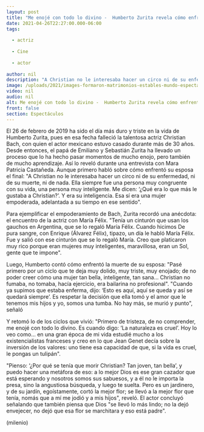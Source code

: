 ```yaml
---
layout: post
title: "Me enojé con todo lo divino -  Humberto Zurita revela cómo enfrentó la muerte de Christian Bach"
date: 2021-04-26T22:27:00.000-06:00
tags:
  
  - actriz
  
  - Cine
  
  - actor
  
author: nil
description: "A Christian no le interesaba hacer un circo ni de su enfermedad, ni de su muerte, ni de nada, le contó el actor a la periodista Mara Patricia Castañeda. "
image: /uploads/2021/images-formaron-matrimonios-estables-mundo-espectaculo.jpg
video: nil
audio: nil
alt: Me enojé con todo lo divino -  Humberto Zurita revela cómo enfrentó la muerte de Christian Bach
front: false
section: Espectáculos
---
```


El 26 de febrero de 2019 ha sido el día más duro y triste en la vida de Humberto Zurita, pues en esa fecha falleció la talentosa actriz Christian Bach, con quien el actor mexicano estuvo casado durante más de 30 años.  Desde entonces, el papá de Emiliano y Sebastián Zurita ha llevado un proceso que lo ha hecho pasar momentos de mucho enojo, pero también de mucho aprendizaje. Así lo reveló durante una entrevista con Mara Patricia Castañeda. Aunque primero habló sobre cómo enfrentó su esposa el final: "A Christian no le interesaba hacer un circo ni de su enfermedad, ni de su muerte, ni de nada. Ella siempre fue una persona muy congruente con su vida, una persona muy inteligente. Me dicen: ‘¿Qué era lo que más le gustaba a Christian?’. Y era su inteligencia. Esa sí era una mujer empoderada, adelantada a su tiempo en ese sentido". 

Para ejemplificar el empoderamiento de Bach, Zurita recordó una anécdota: el encuentro de la actriz con María Félix. "Tenía un cinturón que usan los gauchos en Argentina, que se lo regaló María Félix. Cuando hicimos De pura sangre, con Enrique (Álvarez Félix), tipazo, un día le habló María Félix. Fue y salió con ese cinturón que se lo regaló María. Creo que platicaron muy rico porque eran mujeres muy inteligentes, maravillosa, eran un Sol, gente que te impone". 

Luego, Humberto contó cómo enfrentó la muerte de su esposa: "Pasé primero por un ciclo que te deja muy dolido, muy triste, muy enojado; de no poder creer cómo una mujer tan bella, inteligente, tan sana… Christian no fumaba, no tomaba, hacía ejercicio, era bailarina no profesional". "Cuando ya supimos que estaba enferma, dijo: ‘Esto es aquí, aquí se queda y así se quedará siempre’. Es respetar la decisión que ella tomó y el amor que le tenemos mis hijos y yo, somos una tumba. No hay más, se murió y punto", señaló 

Y retomó lo de los ciclos que vivió: "Primero de tristeza, de no comprender, me enojé con todo lo divino. Es cuando digo: ‘La naturaleza es cruel’. Hoy lo veo como… en una gran época de mi vida estudié mucho a los existencialistas franceses y creo en lo que Jean Genet decía sobre la inversión de los valores: uno tiene esa capacidad de que, si la vida es cruel, le pongas un tulipán". 

"Pienso: ‘¿Por qué se tenía que morir Christian? Tan joven, tan bella’, y puedo hacer una metáfora de eso: a lo mejor Dios es ese gran cazador que está esperando y nosotros somos sus sabuesos, y a él no le importa la presa, sino la angustiosa búsqueda, y luego te suelta. Pero es un jardinero, y de su jardín, egoístamente, cortó la mejor flor; se llevó a la mejor flor que tenía, nomás que a mí me jodió y a mis hijos", reveló. El actor concluyó señalando que también piensa que Dios "se llevó lo más lindo; no la dejó envejecer, no dejó que esa flor se marchitara y eso está padre". 

(milenio)